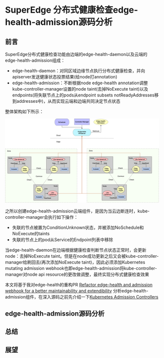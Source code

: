 SuperEdge 分布式健康检查edge-health-admission源码分析
=================================================

## 前言

SuperEdge分布式健康检查功能由边端的edge-health-daemon以及云端的edge-health-admission组成：

* edge-health-daemon：对同区域边缘节点执行分布式健康检查，并向apiserver发送健康状态投票结果(给node打annotation)
* edge-health-admission：不断根据node edge-health annotation调整kube-controller-manager设置的node taint(去掉NoExecute taint)以及endpoints(将失联节点上的pods从endpoint subsets notReadyAddresses移到addresses中)，从而实现云端和边端共同决定节点状态

整体架构如下所示：

![](images/edge-health-arch.png)

之所以创建edge-health-admission云端组件，是因为当云边断连时，kube-controller-manager会执行如下操作：

* 失联的节点被置为ConditionUnknown状态，并被添加NoSchedule和NoExecute的taints
* 失联的节点上的pod从Service的Endpoint列表中移除

当edge-health-daemon在边端根据健康检查判断节点状态正常时，会更新node：去掉NoExecute taint。但是在node成功更新之后又会被kube-controller-manager给刷回去(再次添加NoExecute taint)，因此必须添加Kubernetes mutating admission webhook也即edge-health-admission将kube-controller-manager对node api resource的更改做调整，最终实现分布式健康检查效果

本文将基于我对edge-health的重构PR [Refactor edge-health and admission webhook for a better maintainability and extendibility](https://github.com/superedge/superedge/pull/46) 分析edge-health-admission组件，在深入源码之前先介绍一下[Kubernetes Admission Controllers](https://kubernetes.io/docs/reference/access-authn-authz/extensible-admission-controllers/)





## edge-health-admission源码分析

## 总结

## 展望